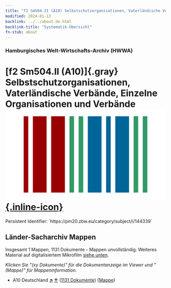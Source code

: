 ```yaml
---
title: "f2 Sm504.II (A10) Selbstschutzorganisationen, Vaterländische Verbände, Einzelne Organisationen und Verbände"
modified: 2024-01-13
backlink: ../../about.de.html
backlink-title: "Systematik-Übersicht"
fn-stub: about
---
```


### Hamburgisches Welt-Wirtschafts-Archiv (HWWA)

# [f2 Sm504.II (A10)]{.gray}&#8201; Selbstschutzorganisationen, Vaterländische Verbände, Einzelne Organisationen und Verbände &#160; [![Wikidata](/images/Wikidata-logo.svg "Wikidata"){.inline-icon}](http://www.wikidata.org/entity/Q104699609)

<div class="hint">Persistent Identifier: `https://pm20.zbw.eu/category/subject/i/144339`</div>







## Länder-Sacharchiv Mappen






Insgesamt 1 Mappen, 1131 Dokumente - Mappen unvollständig. Weiteres Material auf digitalisiertem Mikrofilm [siehe unten](#filmsections).

_Klicken Sie "(xy Dokumente)" für die Dokumentanzeige im Viewer und "(Mappe)" für Mappeninformation._



- A10 Deutschland [**&nearr;**](../../../geo/i/126128/about.de.html "Deutschland (alle Mappen)") [**&uarr;**](../../../geo/about.de.html#A10 "Ländersystematik") (<a href="https://pm20.zbw.eu/iiifview/folder/sh/126128,144339" title="über: Deutschland : Selbstschutzorganisationen, Vaterländische Verbände, Einzelne Organisationen und Verbände" target="_blank">1131 Dokumente</a>) ([Mappe](../../../../folder/sh/1261xx/126128/1443xx/144339/about.de.html))



<a id="filmsections" />













